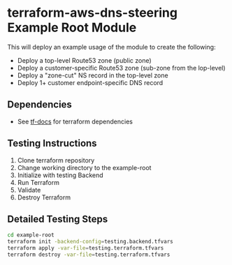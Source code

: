 # terraform-aws-dns-steering Example Root Module

This will deploy an example usage of the module to create the following:
* Deploy a top-level Route53 zone (public zone)
* Deploy a customer-specific Route53 zone (sub-zone from the lop-level)
* Deploy a "zone-cut" NS record in the top-level zone
* Deploy 1+ customer endpoint-specific DNS record

## Dependencies
* See [tf-docs](./tf-docs.md) for terraform dependencies

## Testing Instructions
1. Clone terraform repository
2. Change working directory to the example-root
3. Initialize with testing Backend
4. Run Terraform
5. Validate
6. Destroy Terraform

## Detailed Testing Steps
```bash
cd example-root
terraform init -backend-config=testing.backend.tfvars
terraform apply -var-file=testing.terraform.tfvars
terraform destroy -var-file=testing.terraform.tfvars
```
